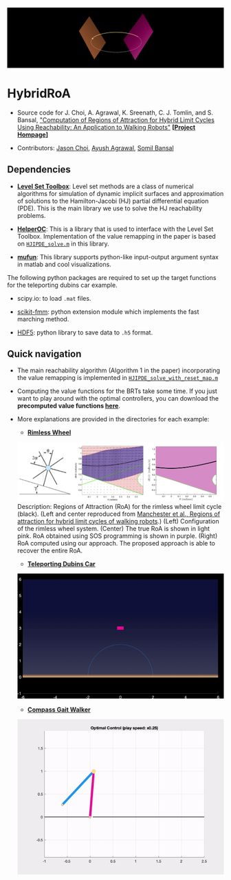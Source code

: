 ![Main Thumbnail](/multimedia/main_banner.png)

# HybridRoA

- Source code for J. Choi, A. Agrawal, K. Sreenath, C. J. Tomlin, and S. Bansal, ["Computation of Regions of Attraction for Hybrid Limit Cycles Using Reachability: An Application to Walking Robots"](https://arxiv.org/pdf/2201.08538.pdf) **[[Project Hompage](https://hybridreachability.github.io/website-hybrid-roa/)]**

- Contributors: [Jason Choi](https://jay-choi.me/), [Ayush Agrawal](https://www.linkedin.com/in/ayushagrawal1/), [Somil Bansal](https://smlbansal.github.io/)

## Dependencies

- **[Level Set Toolbox](https://www.cs.ubc.ca/~mitchell/ToolboxLS/)**: Level set methods are a class of numerical algorithms for simulation of dynamic implicit surfaces and approximation of solutions to the Hamilton-Jacobi (HJ) partial differential equation (PDE). This is the main library we use to solve the HJ reachability problems.

- **[HelperOC](https://github.com/HJReachability/helperOC)**: This is a library that is used to interface with the Level Set Toolbox. Implementation of the value remapping in the paper is based on [`HJIPDE_solve.m`](https://github.com/HJReachability/helperOC/blob/master/valFuncs/HJIPDE_solve.m) in this library.

- **[mufun](https://github.com/ChoiJangho/mufun)**: This library supports python-like input-output argument syntax in matlab and cool visualizations. 

The following python packages are required to set up the target functions for the teleporting dubins car example.

- scipy.io: to load `.mat` files.

- [scikit-fmm](https://pythonhosted.org/scikit-fmm/): python extension module which implements the fast marching method.

- [HDF5](https://docs.h5py.org/en/stable/): python library to save data to `.h5` format.

## Quick navigation

- The main reachability algorithm (Algorithm 1 in the paper) incorporating the value remapping is implemented in [`HJIPDE_solve_with_reset_map.m`](/HJIPDE_solve_with_reset_map.m) 

- Computing the value functions for the BRTs take some time. If you just want to play around with the optimal controllers, you can download the **precomputed value functions [here](https://drive.google.com/drive/folders/1xlu5wDWFpEuowMRS4W2vOJWn6iHFQN0a?usp=sharing)**.

- More explanations are provided in the directories for each example:
  - **[Rimless Wheel](/rimless_wheel)**
  
  ![Rimless Wheel](/multimedia/demo-rimless-wheel.png)
   Description: Regions of Attraction (RoA) for the rimless wheel limit cycle (black). (Left and center reproduced from [Manchester et al., Regions of attraction for hybrid limit cycles of walking robots](https://arxiv.org/pdf/1010.2247.pdf).) (Left) Configuration of the rimless wheel system. (Center) The true RoA is shown in light pink. RoA obtained using SOS programming is shown in purple. (Right) RoA computed using our approach. The proposed approach is able to recover the entire RoA.
  - **[Teleporting Dubins Car](/teleporting_dubins_car)**
  
  ![Teleporting Dubins Car](/multimedia/demo-teleporting-dubins-car.gif)
  
  - **[Compass Gait Walker](/compass_gait_walker)**
  
  ![Compass Gait Walker](/multimedia/demo-compass-gait.gif)
